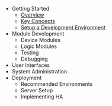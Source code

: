 - Getting Started
    + [Overview](overview)
    + [Key Concepts](getting-started/key-concepts.md)
    + [Setup a Development Environment](getting-started/setup.md)
- Module Development
    + Device Modules
    + Logic Modules
    + Testing
    + Debugging
- User Interfaces
- System Administration
- Deployment
    + Recommended Environments
    + Server Setup
    + Implementing HA
